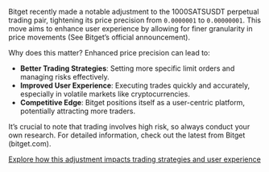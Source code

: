 Bitget recently made a notable adjustment to the 1000SATSUSDT perpetual trading pair, tightening its price precision from `0.0000001` to `0.00000001`. This move aims to enhance user experience by allowing for finer granularity in price movements (See Bitget’s official announcement).

Why does this matter? Enhanced price precision can lead to:

- **Better Trading Strategies**: Setting more specific limit orders and managing risks effectively.
- **Improved User Experience**: Executing trades quickly and accurately, especially in volatile markets like cryptocurrencies.
- **Competitive Edge**: Bitget positions itself as a user-centric platform, potentially attracting more traders.

It’s crucial to note that trading involves high risk, so always conduct your own research. For detailed information, check out the latest from Bitget (bitget.com).

[Explore how this adjustment impacts trading strategies and user experience](https://chain-base.xyz/bitget-adjusts-1000satsusdt-perpetual-trading-price-precision)